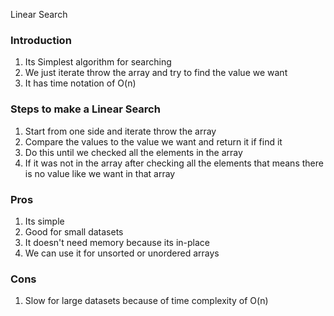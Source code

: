 Linear Search 

### Introduction
1. Its Simplest algorithm for searching
2. We just iterate throw the array and try to find the value we want
3. It has time notation of O(n)

### Steps to make a Linear Search
1. Start from one side and iterate throw the array
2. Compare the values to the value we want and return it if find it
3. Do this until we checked all the elements in the array 
4. If it was not in the array after checking all the elements that means there is no value like we want in that array


### Pros 
1. Its simple
2. Good for small datasets
3. It doesn't need memory because its in-place
4. We can use it for unsorted or unordered arrays

### Cons
1. Slow for large datasets because of time complexity of O(n)
